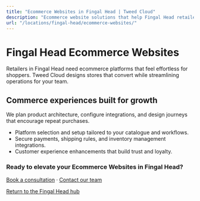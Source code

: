 ```yaml
---
title: "Ecommerce Websites in Fingal Head | Tweed Cloud"
description: "Ecommerce website solutions that help Fingal Head retailers sell with confidence."
url: "/locations/fingal-head/ecommerce-websites/"
---
```


# Fingal Head Ecommerce Websites

Retailers in Fingal Head need ecommerce platforms that feel effortless for shoppers. Tweed Cloud designs stores that convert while streamlining operations for your team.

## Commerce experiences built for growth

We plan product architecture, configure integrations, and design journeys that encourage repeat purchases.

- Platform selection and setup tailored to your catalogue and workflows.
- Secure payments, shipping rules, and inventory management integrations.
- Customer experience enhancements that build trust and loyalty.

### Ready to elevate your Ecommerce Websites in Fingal Head?

[Book a consultation](/consultation/) · [Contact our team](/contact/)

[Return to the Fingal Head hub](/locations/fingal-head/)
